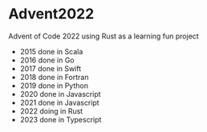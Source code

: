 # Advent2022

Advent of Code 2022 using Rust as a learning fun project

- 2015 done in Scala
- 2016 done in Go
- 2017 done in Swift
- 2018 done in Fortran
- 2019 done in Python
- 2020 done in Javascript
- 2021 done in Javascript
- 2022 doing in Rust
- 2023 done in Typescript
